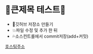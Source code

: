 # 🚀큰제목 테스트🚀

+ 💢깃허브 저장소 만들기
+ 💥파일 수정 및 추가 한 뒤
+ 💦소스컨트롤에서 commit저장(add+커밋)

[호스팅주소](https://smlee012.github.io/git_Test/)